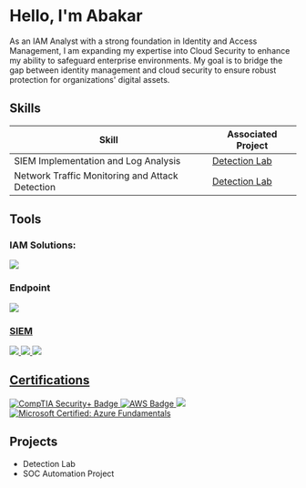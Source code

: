 # Hello, I'm Abakar

As an IAM Analyst with a strong foundation in Identity and Access Management, I am expanding my expertise into Cloud Security to enhance my ability to safeguard enterprise environments.  My goal is to bridge the gap between identity management and cloud security to ensure robust protection for organizations' digital assets.

## Skills
<!--[Provide skills and associated project. Make sure to hyperlink the project - Remove this afterwards]]-->

| Skill                                         | Associated Project         |
|-----------------------------------------------|----------------------------|
| SIEM Implementation and Log Analysis          | <a href="https://google.com">Detection Lab</a>|
| Network Traffic Monitoring and Attack Detection | <a href="https://google.com">Detection Lab</a>|
              
<!--| Scripting and Automation for Threat Mitigation | SOC Automation Lab|-->

## Tools
<!--[Provide tools and break them down into categories. Use ChatGPT to help create the link - Remove this afterwards]]-->

### IAM Solutions:
<div>
 <a href="https://www.okta.com/" target="_blank">
<img src="https://img.shields.io/badge/-Okta-007DC1?&style=for-the-badge&logo=okta&logoColor=white"/>
</a>

### Endpoint
<div>
   <a href="https://https://learn.microsoft.com/en-us/defender/target="_blank">
  <img src="https://img.shields.io/badge/-Microsoft_Defender_for_Endpoint-00A4EF?&style=for-the-badge&logo=Microsoft&logoColor=white" />
   </div>

### SIEM
<div>
    <img src="https://img.shields.io/badge/-Microsoft_Sentinel-0078D4?&style=for-the-badge&logo=Microsoft&logoColor=white" />
    <img src="https://img.shields.io/badge/-Splunk-000000?&style=for-the-badge&logo=Splunk&logoColor=white" />
    <img src="https://img.shields.io/badge/-Elastic-005571?&style=for-the-badge&logo=Elastic&logoColor=white" />
</div>

## Certifications
<!--[Provide certifications that you have obtained. Use ChatGPT to help create the link - Remove this afterwards]]-->
<div>
<a href="https://www.credly.com/badges/9f45a863-5467-41d3-966a-39c16d7e2b34/linked_in_profile">
<img src="https://img.shields.io/badge/-Security%2B-FF0000?&style=for-the-badge&logo=CompTIA&logoColor=white" alt="CompTIA Security+ Badge" />
</a>
<a href="https://www.credly.com/badges/790b8a4c-8f8f-45e3-923c-afbb21fcc1a1/linked_in_profile">
  <img src="https://img.shields.io/badge/-AWS-232F3E?&style=for-the-badge&logo=amazonaws&logoColor=white" alt="AWS Badge" />
</a>
<img src="https://img.shields.io/badge/-Network%2B-007ACC?&style=for-the-badge&logo=CompTIA&logoColor=white" />
<a href="https://learn.microsoft.com/en-us/users/abakaribnoumar-6117/credentials/7499015586a76686?ref=https%3A%2F%2Fwww.linkedin.com%2F">
<img src="https://img.shields.io/badge/-Microsoft%20Azure-0078D4?&style=for-the-badge&logo=microsoftazure&logoColor=white" alt="Microsoft Certified: Azure Fundamentals" />
</a>




</div>

## Projects
- Detection Lab
- SOC Automation Project
